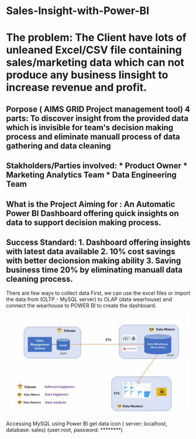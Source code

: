 # Sales-Insight-with-Power-BI
# The problem: The Client have lots of unleaned Excel/CSV file containing sales/marketing data which can not produce any business Iinsight to increase revenue and profit. 

## Porpose ( AIMS GRID Project management tool) 4 parts: To discover insight from the provided data which is invisible for team's decision making process and eliminate manuall process of data gathering and data cleaning

## Stakholders/Parties involved:  * Product Owner * Marketing Analytics Team * Data Engineering Team 

## What is the Project Aiming for : An Automatic Power BI Dashboard offering quick insights on data to support decision making process. 

## Success Standard: 1. Dashboard offering insights with latest data available 2. 10% cost savings with better decionsion making ability 3. Saving business time 20% by eliminating manuall data cleaning process. 

There are few ways to collect data First, we can use the excel files or import the data from (OLTP - MySQL server) to OLAP (data wearhouse) and connect the wearhouse to POWER BI to create the dashboard. 

![alt text](https://github.com/arsadyum/Sales-Insight-with-Power-BI/blob/main/Power%20BI%20project%20image%201.JPG)

Accessing MySQL using Power BI get data icon ( server: localhost, database: sales) (user:root, password: ********) 
